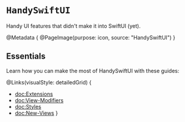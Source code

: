 # ``HandySwiftUI``

Handy UI features that didn't make it into SwiftUI (yet).

@Metadata {
   @PageImage(purpose: icon, source: "HandySwiftUI")
}

## Essentials

Learn how you can make the most of HandySwiftUI with these guides:

@Links(visualStyle: detailedGrid) {
   - <doc:Extensions>
   - <doc:View-Modifiers>
   - <doc:Styles>
   - <doc:New-Views>
}
